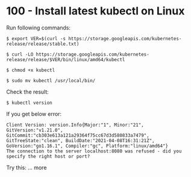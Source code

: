 # 100 - Install latest kubectl on Linux

Run following commands:

```
$ export VER=$(curl -s https://storage.googleapis.com/kubernetes-release/release/stable.txt)
```

```
$ curl -LO https://storage.googleapis.com/kubernetes-release/release/$VER/bin/linux/amd64/kubectl
```

```
$ chmod +x kubectl
```

```
$ sudo mv kubectl /usr/local/bin/
```

Check the result:

```
$ kubectl version
```

If you get below error:

```
Client Version: version.Info{Major:"1", Minor:"21", GitVersion:"v1.21.0", GitCommit:"cb303e613a121a29364f75cc67d3d580833a7479", GitTreeState:"clean", BuildDate:"2021-04-08T16:31:21Z", GoVersion:"go1.16.1", Compiler:"gc", Platform:"linux/amd64"}
The connection to the server localhost:8080 was refused - did you specify the right host or port?
```

Try this: ... more
